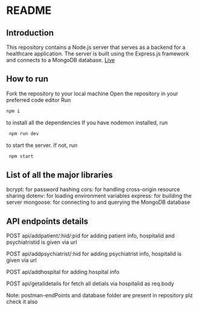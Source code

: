 # README

## Introduction

This repository contains a Node.js server that serves as a backend for a healthcare application. The server is built using the Express.js framework and connects to a MongoDB database.
[Live](https://hospital-api-otx0.onrender.com/)
## How to run

Fork the repository to your local machine
Open the repository in your preferred code editor
Run 
```bash
npm i
```
 to install all the dependencies
If you have nodemon installed, run 
```bash
 npm run dev
```
 to start the server. If not, run
```bash
 npm start
```
## List of all the major libraries

bcrypt: for password hashing
cors: for handling cross-origin resource sharing
dotenv: for loading environment variables
express: for building the server
mongoose: for connecting to and querying the MongoDB database

## API endpoints details

POST api/addpatient/:hid/:pid 
for adding patient info, hospitalid and psychiatristid is given via url

POST api/addpsychiatrist/:hid 
for adding psychiatrist info, hospitalid is given via url

POST api/addhospital 
for adding hospital info

POST api/getalldetails 
for fetch all detials via hospitalid as req.body


Note: postman-endPoints and database folder are present in repository plz check it also 